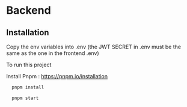# Backend
## Installation

Copy the env variables into .env
(the JWT SECRET in .env must be the same as the one in the frontend .env)


To run this project

Install Pnpm :
https://pnpm.io/installation

```bash
  pnpm install
```

```bash
  pnpm start
```
